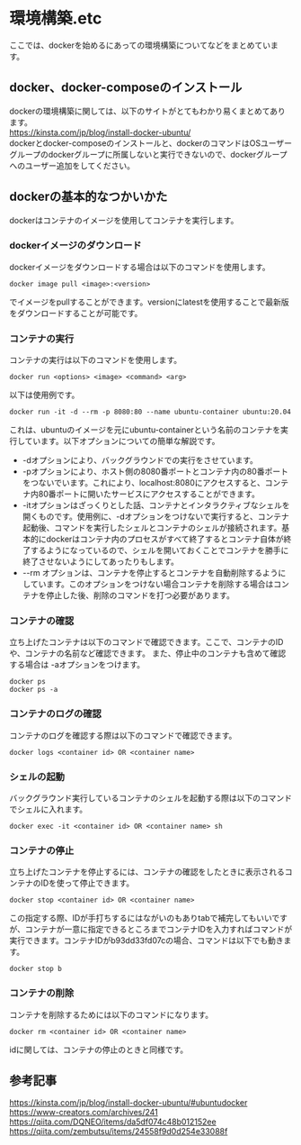 # 環境構築.etc
ここでは、dockerを始めるにあっての環境構築についてなどをまとめています。

## docker、docker-composeのインストール
dockerの環境構築に関しては、以下のサイトがとてもわかり易くまとめてあります。<br>
<https://kinsta.com/jp/blog/install-docker-ubuntu/><br>
dockerとdocker-composeのインストールと、dockerのコマンドはOSユーザーグループのdockerグループに所属しないと実行できないので、dockerグループへのユーザー追加をしてください。

## dockerの基本的なつかいかた
dockerはコンテナのイメージを使用してコンテナを実行します。
### dockerイメージのダウンロード
dockerイメージをダウンロードする場合は以下のコマンドを使用します。
```
docker image pull <image>:<version>
```
でイメージをpullすることができます。versionにlatestを使用することで最新版をダウンロードすることが可能です。

### コンテナの実行
コンテナの実行は以下のコマンドを使用します。
```
docker run <options> <image> <command> <arg>
```
以下は使用例です。
```
docker run -it -d --rm -p 8080:80 --name ubuntu-container ubuntu:20.04
```
これは、ubuntuのイメージを元にubuntu-containerという名前のコンテナを実行しています。以下オプションについての簡単な解説です。
- -dオプションにより、バックグラウンドでの実行をさせています。
- -pオプションにより、ホスト側の8080番ポートとコンテナ内の80番ポートをつないでいます。これにより、localhost:8080にアクセスすると、コンテナ内80番ポートに開いたサービスにアクセスすることができます。
- -itオプションはざっくりとした話、コンテナとインタラクティブなシェルを開くものです。使用例に、-dオプションをつけないで実行すると、コンテナ起動後、コマンドを実行したシェルとコンテナのシェルが接続されます。基本的にdockerはコンテナ内のプロセスがすべて終了するとコンテナ自体が終了するようになっているので、シェルを開いておくことでコンテナを勝手に終了させないようにしてあったりもします。
- --rm オプションは、コンテナを停止するとコンテナを自動削除するようにしています。このオプションをつけない場合コンテナを削除する場合はコンテナを停止した後、削除のコマンドを打つ必要があります。

### コンテナの確認
立ち上げたコンテナは以下のコマンドで確認できます。ここで、コンテナのIDや、コンテナの名前など確認できます。
また、停止中のコンテナも含めて確認する場合は -aオプションをつけます。
```
docker ps
docker ps -a
```

### コンテナのログの確認
コンテナのログを確認する際は以下のコマンドで確認できます。
```
docker logs <container id> OR <container name>
```

### シェルの起動
バックグラウンド実行しているコンテナのシェルを起動する際は以下のコマンドでシェルに入れます。
```
docker exec -it <container id> OR <container name> sh
```

### コンテナの停止
立ち上げたコンテナを停止するには、コンテナの確認をしたときに表示されるコンテナのIDを使って停止できます。
```
docker stop <container id> OR <container name>
```
この指定する際、IDが手打ちするにはながいのもありtabで補完してもいいですが、コンテナが一意に指定できるところまでコンテナIDを入力すればコマンドが実行できます。コンテナIDがb93dd33fd07cの場合、コマンドは以下でも動きます。
```
docker stop b
```

### コンテナの削除
コンテナを削除するためには以下のコマンドになります。
```
docker rm <container id> OR <container name>
```
idに関しては、コンテナの停止のときと同様です。

###

## 参考記事
<https://kinsta.com/jp/blog/install-docker-ubuntu/#ubuntudocker>
<https://www-creators.com/archives/241>
<https://qiita.com/DQNEO/items/da5df074c48b012152ee>
<https://qiita.com/zembutsu/items/24558f9d0d254e33088f>